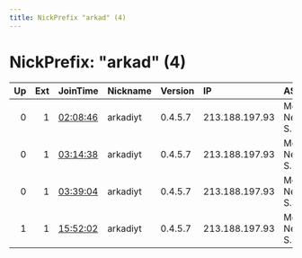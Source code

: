 ```yaml
---
title: NickPrefix "arkad" (4)
---
```


# NickPrefix: "arkad" (4)

|   Up |   Ext | JoinTime                                                                                            | Nickname   | Version   | IP             | AS                   | CC   |   ORp |   Dirp | OS    | Contact                 |   eFamMembers |
|-----:|------:|:----------------------------------------------------------------------------------------------------|:-----------|:----------|:---------------|:---------------------|:-----|------:|-------:|:------|:------------------------|--------------:|
|    0 |     1 | [02:08:46](https://metrics.torproject.org/rs.html#details/7A2CF23AFD106CC6969837BEE7F7E5FB1B1AC844) | arkadiyt   | 0.4.5.7   | 213.188.197.93 | Momax Network S.r.l. | it   |   443 |     80 | Linux | tor at arkadiyt dot com |             1 |
|    0 |     1 | [03:14:38](https://metrics.torproject.org/rs.html#details/9FB961B31E8C0642021280614413BC64CFBDC8DD) | arkadiyt   | 0.4.5.7   | 213.188.197.93 | Momax Network S.r.l. | it   |   443 |     80 | Linux | tor at arkadiyt dot com |             1 |
|    0 |     1 | [03:39:04](https://metrics.torproject.org/rs.html#details/ACC242755EBE610E819621983E4052B8CBD9CACE) | arkadiyt   | 0.4.5.7   | 213.188.197.93 | Momax Network S.r.l. | it   |   443 |     80 | Linux | tor at arkadiyt dot com |             1 |
|    1 |     1 | [15:52:02](https://metrics.torproject.org/rs.html#details/343C064741BC9FAFA278D543D1A1B13E394AE92D) | arkadiyt   | 0.4.5.7   | 213.188.197.93 | Momax Network S.r.l. | it   |   443 |     80 | Linux | tor at arkadiyt dot com |             1 |
